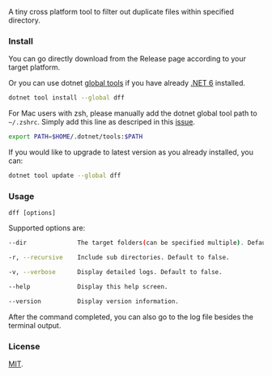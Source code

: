 A tiny cross platform tool to filter out duplicate files within specified directory. 

### Install

You can go directly download from the Release page according to your target platform.

Or you can use dotnet [global tools](https://www.nuget.org/packages/dff/) if you have already [.NET 6](https://dotnet.microsoft.com/download) installed.

```sh
dotnet tool install --global dff
```
For Mac users with zsh, please manually add the dotnet global tool path to `~/.zshrc`. Simply add this line as descriped in this [issue](https://github.com/dotnet/sdk/issues/9415#issuecomment-406915716).

```sh
export PATH=$HOME/.dotnet/tools:$PATH
```

If you would like to upgrade to latest version as you already installed, you can:

```sh
dotnet tool update --global dff
```

### Usage

`dff [options]`

Supported options are:

```sh
--dir              The target folders(can be specified multiple). Default to current folder.

-r, --recursive    Include sub directories. Default to false.

-v, --verbose      Display detailed logs. Default to false.

--help             Display this help screen.

--version          Display version information.
```

After the command completed, you can also go to the log file besides the terminal output.

### License

[MIT](./LICENSE).

